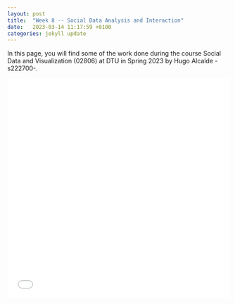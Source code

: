 ```yaml
---
layout: post
title:  "Week 8 -- Social Data Analysis and Interaction"
date:   2023-03-14 11:17:59 +0100
categories: jekyll update
---
```



In this page, you will find some of the work done during the course Social Data and Visualization (02806) at DTU in Spring 2023 by Hugo Alcalde -s222700-. 

<embed src="figure2.html" width="100%" height="500">
